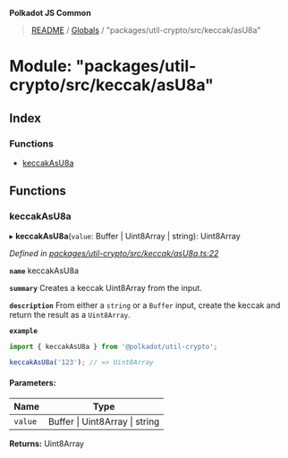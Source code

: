**Polkadot JS Common**

> [README](../README.md) / [Globals](../globals.md) / "packages/util-crypto/src/keccak/asU8a"

# Module: "packages/util-crypto/src/keccak/asU8a"

## Index

### Functions

* [keccakAsU8a](_packages_util_crypto_src_keccak_asu8a_.md#keccakasu8a)

## Functions

### keccakAsU8a

▸ **keccakAsU8a**(`value`: Buffer \| Uint8Array \| string): Uint8Array

*Defined in [packages/util-crypto/src/keccak/asU8a.ts:22](https://github.com/polkadot-js/common/blob/975103fd/packages/util-crypto/src/keccak/asU8a.ts#L22)*

**`name`** keccakAsU8a

**`summary`** Creates a keccak Uint8Array from the input.

**`description`** 
From either a `string` or a `Buffer` input, create the keccak and return the result as a `Uint8Array`.

**`example`** 
<BR>

```javascript
import { keccakAsU8a } from '@polkadot/util-crypto';

keccakAsU8a('123'); // => Uint8Array
```

#### Parameters:

Name | Type |
------ | ------ |
`value` | Buffer \| Uint8Array \| string |

**Returns:** Uint8Array
